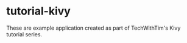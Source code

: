 # tutorial-kivy

These are example application created as part of TechWithTim's Kivy tutorial series.
